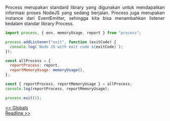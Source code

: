 <p align="justify">
Process merupakan standard library yang digunakan untuk mendapatkan informasi proses NodeJS
yang sedang berjalan. Process juga merupakan instance dari EventEmitter, sehingga kita bisa menambahkan listener kedalam standar library Process.
</p>

```js
import process, { env, memoryUsage, report } from "process";

process.addListener("exit", function (exitCode) {
  console.log(`Node JS with exit code ${exitCode}`);
});

const allProcess = {
  reportProcess: report,
  reportMemoryUsage: memoryUsage(),
};

const { reportProcess, reportMemoryUsage } = allProcess;
console.log(reportProcess, reportMemoryUsage);

process.exit(1);
```

[<< Globals](https://github.com/Bahrul-Rozak/mastering-node-js/tree/main/node-js-dasar/20-Globals)
<br>
[Readline >>]()
